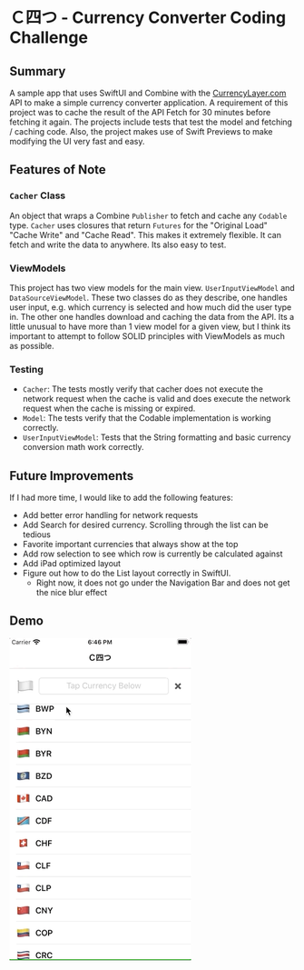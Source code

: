 # Ｃ四つ - Currency Converter Coding Challenge

## Summary
A sample app that uses SwiftUI and Combine with the [CurrencyLayer.com]( https://currencylayer.com/documentation) API to make a simple currency converter application. A requirement of this project was to cache the result of the API Fetch for 30 minutes before fetching it again. The projects include tests that test the model and fetching / caching code. Also, the project makes use of Swift Previews to make modifying the UI very fast and easy.

## Features of Note
### `Cacher` Class
An object that wraps a Combine `Publisher` to fetch and cache any `Codable` type. `Cacher` uses closures that return `Futures` for the "Original Load" "Cache Write" and "Cache Read". This makes it extremely flexible. It can fetch and write the data to anywhere. Its also easy to test. 

### ViewModels
This project has two view models for the main view. `UserInputViewModel` and `DataSourceViewModel`. These two classes do as they describe, one handles user input, e.g. which currency is selected and how much did the user type in. The other one handles download and caching the data from the API. Its a little unusual to have more than 1 view model for a given view, but I think its important to attempt to follow SOLID principles with ViewModels as much as possible.

### Testing
- `Cacher`: The tests mostly verify that cacher does not execute the network request when the cache is valid and does execute the network request when the cache is missing or expired.
- `Model`: The tests verify that the Codable implementation is working correctly.
- `UserInputViewModel`: Tests that the String formatting and basic currency conversion math work correctly.

## Future Improvements
If I had more time, I would like  to add the following features:
- Add better error handling for network requests
- Add Search for desired currency. Scrolling through the list can be tedious
- Favorite important currencies that always show at the top
- Add row selection to see which row is currently be calculated against
- Add iPad optimized layout
- Figure out how to do the List layout correctly in SwiftUI. 
    - Right now, it does not go under the Navigation Bar and does not get the nice blur effect

## Demo
![Screen Capture GIF](ScreenCapture.gif)

